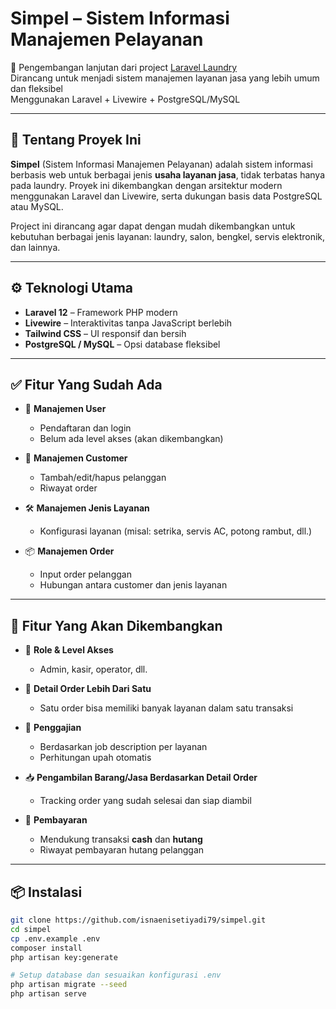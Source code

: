 # Simpel – Sistem Informasi Manajemen Pelayanan

🔧 Pengembangan lanjutan dari project [Laravel Laundry](https://github.com/isnaenisetiyadi79/laravel_laundry)  
Dirancang untuk menjadi sistem manajemen layanan jasa yang lebih umum dan fleksibel  
Menggunakan Laravel + Livewire + PostgreSQL/MySQL

---

## 🧩 Tentang Proyek Ini

**Simpel** (Sistem Informasi Manajemen Pelayanan) adalah sistem informasi berbasis web untuk berbagai jenis **usaha layanan jasa**, tidak terbatas hanya pada laundry. Proyek ini dikembangkan dengan arsitektur modern menggunakan Laravel dan Livewire, serta dukungan basis data PostgreSQL atau MySQL.

Project ini dirancang agar dapat dengan mudah dikembangkan untuk kebutuhan berbagai jenis layanan: laundry, salon, bengkel, servis elektronik, dan lainnya.

---

## ⚙️ Teknologi Utama

- **Laravel 12** – Framework PHP modern
- **Livewire** – Interaktivitas tanpa JavaScript berlebih
- **Tailwind CSS** – UI responsif dan bersih
- **PostgreSQL / MySQL** – Opsi database fleksibel

---

## ✅ Fitur Yang Sudah Ada

- 👤 **Manajemen User**
  - Pendaftaran dan login
  - Belum ada level akses (akan dikembangkan)
  
- 👥 **Manajemen Customer**
  - Tambah/edit/hapus pelanggan
  - Riwayat order
  
- 🛠️ **Manajemen Jenis Layanan**
  - Konfigurasi layanan (misal: setrika, servis AC, potong rambut, dll.)
  
- 📦 **Manajemen Order**
  - Input order pelanggan
  - Hubungan antara customer dan jenis layanan

---

## 🧭 Fitur Yang Akan Dikembangkan

- 🔐 **Role & Level Akses**
  - Admin, kasir, operator, dll.
  
- 🧾 **Detail Order Lebih Dari Satu**
  - Satu order bisa memiliki banyak layanan dalam satu transaksi
  
- 💼 **Penggajian**
  - Berdasarkan job description per layanan
  - Perhitungan upah otomatis
  
- 📥 **Pengambilan Barang/Jasa Berdasarkan Detail Order**
  - Tracking order yang sudah selesai dan siap diambil
  
- 💸 **Pembayaran**
  - Mendukung transaksi **cash** dan **hutang**
  - Riwayat pembayaran hutang pelanggan

---

## 📦 Instalasi

```bash
git clone https://github.com/isnaenisetiyadi79/simpel.git
cd simpel
cp .env.example .env
composer install
php artisan key:generate

# Setup database dan sesuaikan konfigurasi .env
php artisan migrate --seed
php artisan serve
